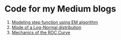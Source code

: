 # Code for my Medium blogs

1. [Modeling step function using EM algorithm](https://towardsdatascience.com/an-intuitive-guide-to-expected-maximation-em-algorithm-e1eb93648ce9)
2. [Mode of a Log-Normal distribution](https://towardsdatascience.com/mode-of-a-log-normal-distribution-b9da073e0927)
3. [Mechanics of the ROC Curve](https://towardsdatascience.com/mechanics-of-the-roc-curve-83b10ce3887f)
